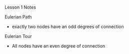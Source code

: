 Lesson 1 Notes

Eulerian Path

- exactly two nodes have an odd degrees of connection

Eulerian Tour

- All nodes have an even degree of connection

